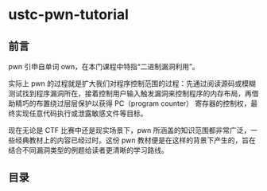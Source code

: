 # ustc-pwn-tutorial

##  前言

pwn 引申自单词 own，在本门课程中特指“二进制漏洞利用”。

实际上 pwn 的过程就是扩大我们对程序控制范围的过程：先通过阅读源码或模糊测试找到程序漏洞所在，接着控制用户输入触发漏洞来控制程序的内存布局，再借助精巧的布置绕过层层保护以获得 PC（program counter） 寄存器的控制权，最终实现任意代码执行或泄露敏感文件等目标。

现在无论是 CTF 比赛中还是现实场景下，pwn 所涵盖的知识范围都非常广泛，一些经典教材上的内容已经过时。这份 pwn 教材便是在这样的背景下产生的，旨在结合不同漏洞类型的例题给读者更清晰的学习路线。

## 目录



